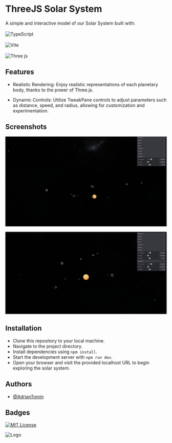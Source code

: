 
# ThreeJS Solar System

A simple and interactive model of our Solar System built with: 
<br/>
<br/>
![TypeScript](https://img.shields.io/badge/typescript-%23007ACC.svg?style=for-the-badge&logo=typescript&logoColor=white)
<br/>
<br/>
![Vite](https://img.shields.io/badge/vite-%23646CFF.svg?style=for-the-badge&logo=vite&logoColor=white)
<br/>
<br/>
![Three js](https://img.shields.io/badge/threejs-black?style=for-the-badge&logo=three.js&logoColor=white)

## Features

- Realistic Rendering: Enjoy realistic representations of each planetary body, thanks to the power of Three.js.

- Dynamic Controls: Utilize TweakPane controls to adjust parameters such as distance, speed, and radius, allowing for customization and experimentation.


## Screenshots

![App Screenshot](https://github.com/AdrianTomin/ThreeJS-Solar-System/blob/main/public/images/demo-1.png?raw=true)

![App Screenshot](https://github.com/AdrianTomin/ThreeJS-Solar-System/blob/main/public/images/demo-2.png?raw=true)




## Installation

- Clone this repository to your local machine.
- Navigate to the project directory.
- Install dependencies using `npm install`.
- Start the development server with `npm run dev`.
- Open your browser and visit the provided localhost URL to begin exploring the solar system.
## Authors

- [@AdrianTomin](https://www.github.com/AdrianTomin)


## Badges
[![MIT License](https://img.shields.io/badge/License-MIT-green.svg)](https://choosealicense.com/licenses/mit/)


<img src="https://www.svgrepo.com/show/1321/planet.svg" alt="Logo" width="100" height="100">


